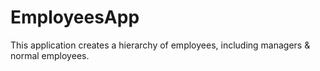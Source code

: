 # EmployeesApp
This application creates a hierarchy of employees, including managers &amp; normal employees.

